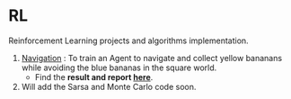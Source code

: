 # RL
Reinforcement Learning projects and algorithms implementation.

1. [Navigation][banana] : To train an Agent to navigate and collect yellow bananans while avoiding the blue bananas in the square world.
   - Find the **result and report [here][banana report]**.
2. Will add the Sarsa and Monte Carlo code soon.

[//]: # (Add the hyperlinks as comments here)

[banana]:<https://github.com/patelamalk/RL/tree/master/Navigation>
[banana report]:<https://github.com/patelamalk/RL/blob/master/Navigation/Report.md>
